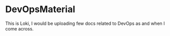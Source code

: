 # DevOpsMaterial

This is Loki, I would be uploading few docs related to DevOps as and when I come across.
